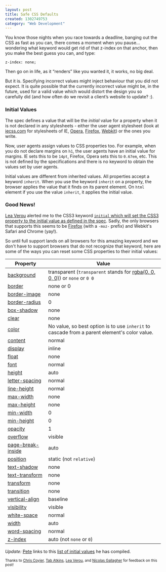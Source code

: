 ```yaml
--- 
layout: post
title: Safe CSS Defaults
created: 1302749753
category: "Web Development"
---
```

<p>You know those nights when you race towards a deadline, banging out the CSS as fast as you can, there comes a moment when you pause…wondering what keyword would get rid of that z-index on that anchor, then you make the best guess you can, and type:</p>

<pre><code>z-index: none;</code></pre>

<p>Then go on in life, as it “renders” like you wanted it, it works, no big deal. </p>

<p>But it is. Specifying incorrect values might inject behaviour that you did not expect. It is quite possible that the currently incorrect value might be, in the future, used for a valid value which would distort the design you so carefully did (and how often do we revisit a client’s website to update? :).</p>

<h3>Initial Values</h3>
<p>The spec defines a value that will be the <em>initial</em> value for a property when it is not declared in any stylesheets - either the user agent stylesheet (look at <a href="http://www.iecss.com/">iecss.com</a> for stylesheets of IE, <a href="http://www.iecss.com/opera-10.51.css">Opera</a>, <a href="http://www.iecss.com/firefox-3.6.3.css">Firefox</a>, <a href="http://www.iecss.com/webkit-r61376.css">Webkit</a>) or the ones you write.</p>

<p>Now, user agents assign values to CSS properties too. For example, when you do not declare margins on <code>h1</code>, the user agents have an initial value for margins. IE sets this to be <code>14pt</code>, Firefox, Opera sets this to <code>0.67em</code>, etc. This is not defined by the specifications and there is no keyword to obtain the values set by user agents.</p>

<p>Initial values are different from inherited values. All properties accept a keyword <code>inherit</code>. When you use the keyword <code>inherit</code> on a property, the browser applies the value that it finds on its parent element. On <code>html</code> element if you use the value <code>inherit</code>, it applies the initial value. </p>

<h3>Good News!</h3>
<p><a href="http://leaverou.me">Lea Verou</a> alerted me to the CSS3 keyword <a href="http://www.w3.org/TR/css3-values/#keywords"><code>initial</code> which will set the CSS3 property to the initial value as defined in the spec</a>. Sadly, the only browsers that supports this seems to be <a href="http://jsfiddle.net/nimbu/CgRAZ/10/show/">Firefox</a> (with a <code>-moz-</code> prefix) and Webkit's Safari and Chrome (yay!).</p>

<p>So until full support lands on all browsers for this amazing keyword and we don't have to support browsers that do not recognize that keyword, here are some of the ways you can reset some CSS properties to their initial values:</p>

<table>
  <thead>
    <tr>
      <th>
        Property
      </th>
      <th>
        Value
      </th>
    </tr>
  </thead>
  <tbody>
    <tr>
      <td>
        <a href="http://www.w3.org/TR/css3-background/#background">background</a>
      </td>
      <td>
        transparent (<code>transparent</code> stands for <a href="http://www.w3.org/TR/css3-color/#transparent-def">rgba(0, 0, 0, 0)</a>) or <code>none</code> or <code>0 0</code>
      </td>
    </tr>
    <tr>
      <td>
        <a href="http://www.w3.org/TR/css3-background/#ltborder-widthgt">border</a>
      </td>
      <td>
        none or 0
      </td>
    </tr>
    <tr>
      <td>
        <a href="http://www.w3.org/TR/css3-background/#border-image-source">border-image</a>
      </td>
      <td>
        none
      </td>
    </tr>
    <tr>
      <td>
        <a href="http://www.w3.org/TR/css3-background/#the-border-radius">border-radius</a>
      </td>
      <td>
        0
      </td>
    </tr>
    <tr>
      <td>
        <a href="http://www.w3.org/TR/css3-background/#the-box-shadow">box-shadow</a>
      </td>
      <td>
       none
      </td>
    </tr>
    <tr>
      <td>
        <a href="http://www.w3.org/TR/css3-box/#clear">clear</a>
      </td>
      <td>
        none
      </td>
    </tr>
    <tr>
      <td>
        <a href="http://www.w3.org/TR/css3-color/#foreground">color</a>
      </td>
      <td>
        No value, so best option is to use <code>inherit</code> to cascade from a parent element's color value.
      </td>
    </tr>
    <tr>
      <td>
        <a href="http://www.w3.org/TR/css3-content/#content">content</a>
      </td>
      <td>
        normal
      </td>
    </tr>
    <tr>
      <td>
        <a href="http://www.w3.org/TR/css3-box/#display">display</a>
      </td>
      <td>
        inline
      </td>
    </tr>
    <tr>
      <td>
        <a href="http://www.w3.org/TR/css3-box/#the-lsquo1">float</a>
      </td>
      <td>
        none
      </td>
    </tr>
    <tr>
      <td>
        <a href="http://www.w3.org/TR/2011/WD-css3-fonts-20110324/#descdef-font-style">font</a>
      </td>
      <td>
        normal
      </td>
    </tr>
    <tr>
      <td>
        <a href="http://www.w3.org/TR/css3-box/#height">height</a>
      </td>
      <td>
        auto
      </td>
    </tr>
    <tr>
      <td>
        <a href="http://www.w3.org/TR/2011/WD-css3-text-20110215/#letter-spacing0">letter-spacing</a>
      </td>
      <td>
        normal
      </td>
    </tr>
    <tr>
      <td>
        <a href="http://www.w3.org/TR/css3-linebox/#InlineBoxHeight">line-height</a>
      </td>
      <td>
        normal
      </td>
    </tr>
    <tr>
      <td>
        <a href="http://www.w3.org/TR/css3-box/#max-width">max-width</a>
      </td>
      <td>
        none
      </td>
    </tr>
    <tr>
      <td>
        <a href="http://www.w3.org/TR/css3-box/#max-width">max-height</a>
      </td>
      <td>
        none
      </td>
    </tr>
    <tr>
      <td>
        <a href="http://www.w3.org/TR/css3-box/#min-height">min-width</a>
      </td>
      <td>
        0
      </td>
    </tr>
    <tr>
      <td>
        <a href="http://www.w3.org/TR/css3-box/#min-height">min-height</a>
      </td>
      <td>
        0
      </td>
    </tr>
    <tr>
      <td>
        <a href="http://www.w3.org/TR/css3-color/#opacity">opacity</a>
      </td>
      <td>
        1
      </td>
    </tr>
    <tr>
      <td>
        <a href="http://www.w3.org/TR/css3-box/#overflow0">overflow</a>
      </td>
      <td>
        visible
      </td>
    </tr>
    <tr>
      <td>
        <a href="http://www.w3.org/TR/2006/WD-css3-page-20061010/#page-break-inside">page-break-inside</a>
      </td>
      <td>
        auto
      </td>
    </tr>
    <tr>
      <td>
        <a href="http://www.w3.org/TR/CSS2/visuren.html#propdef-position">position</a>
      </td>
      <td>
        static (not <code>relative</code>)
      </td>
    </tr>
    <tr>
      <td>
        <a href="http://www.w3.org/TR/2011/WD-css3-text-20110215/#text-shadow">text-shadow</a>
      </td>
      <td>
        none
      </td>
    </tr>
    <tr>
      <td>
        <a href="http://www.w3.org/TR/2011/WD-css3-text-20110215/#text-transform">text-transform</a>
      </td>
      <td>
        none
      </td>
    </tr>
    <tr>
      <td>
        <a href="http://www.w3.org/TR/css3-2d-transforms/#transform-property">transform</a>
      </td>
      <td>
        none
      </td>
    </tr>
    <tr>
      <td>
        <a href="http://www.w3.org/TR/css3-transitions/#the-transition-property-property-">transition</a>
      </td>
      <td>
        none
      </td>
    </tr>
    <tr>
      <td>
        <a href="http://www.w3.org/TR/CSS21/visudet.html#propdef-vertical-align">vertical-align</a>
      </td>
      <td>
        baseline
      </td>
    </tr>
    <tr>
      <td>
        <a href="http://www.w3.org/TR/css3-box/#visibility">visibility</a>
      </td>
      <td>
        visible
      </td>
    </tr>
    <tr>
      <td>
        <a href="http://www.w3.org/TR/CSS2/text.html#white-space-prop">white-space</a>
      </td>
      <td>
        normal
      </td>
    </tr>
    <tr>
      <td>
        <a href="http://www.w3.org/TR/css3-box/#width">width</a>
      </td>
      <td>
        auto
      </td>
    </tr>
    <tr>
      <td>
        <a href="http://www.w3.org/TR/2011/WD-css3-text-20110215/#word-spacing0">word-spacing</a>
      </td>
      <td>
        normal
      </td>
    </tr>
    <tr>
      <td>
        <a href="http://www.w3.org/TR/CSS2/visuren.html#z-index">z-index</a>
      </td>
      <td>
        auto (not <code>none</code> or <code>0</code>)
      </td>
    </tr>
  </tbody>
</table>

_Update:_ [Pete](
http://the-echoplex.net) links to this [list of initial values](https://github.com/peteboere/css-crush/blob/master/misc/initial-values.ini) he has compiled. 

<p><small>Thanks to <a href="http://css-tricks.com">Chris Coyier</a>, <a href="http://www.xanthir.com/blog/">Tab Atkins</a>, <a href="http://leaverou.me">Lea Verou</a>, and <a href="http://nicolasgallagher.com">Nicolas Gallagher</a> for feedback on this post!</small></p>
